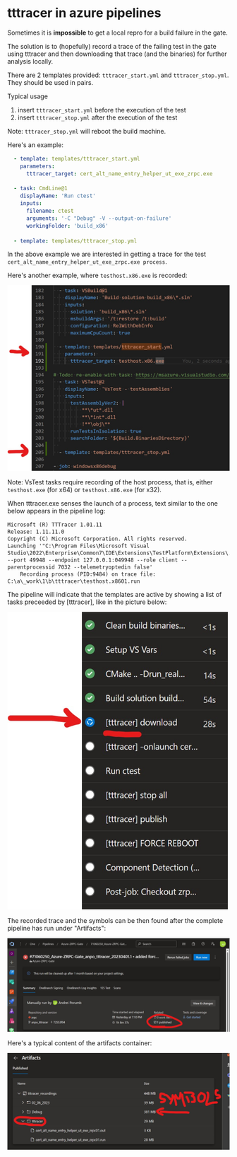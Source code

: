 # tttracer in azure pipelines

Sometimes it is **impossible** to get a local repro for a build failure in the gate. 

The solution is to (hopefully) record a trace of the failing test in the gate using tttracer and then downloading that trace (and the binaries) for further analysis locally.

There are 2 templates provided: `tttracer_start.yml` and `tttracer_stop.yml`. They should be used in pairs.

Typical usage 
1) insert `tttracer_start.yml` before the execution of the test
2) insert `tttracer_stop.yml` after the execution of the test

Note: `tttracer_stop.yml` will reboot the build machine.

Here's an example:

```yml
  - template: templates/tttracer_start.yml
    parameters: 
      tttracer_target: cert_alt_name_entry_helper_ut_exe_zrpc.exe

  - task: CmdLine@1
    displayName: 'Run ctest'
    inputs:
      filename: ctest
      arguments: '-C "Debug" -V --output-on-failure'
      workingFolder: 'build_x86'

  - template: templates/tttracer_stop.yml
```

In the above example we are interested in getting a trace for the test `cert_alt_name_entry_helper_ut_exe_zrpc.exe process`.

Here's another example, where `testhost.x86.exe` is recorded:

![record_testhoist.x86](./record_testhost.x86.exe.jpg)

Note: VsTest tasks require recording of the host process, that is, either `testhost.exe` (for x64) or `testhost.x86.exe` (for x32).


When tttracer.exe senses the launch of a process, text similar to the one below appears in the pipeline log:

```
Microsoft (R) TTTracer 1.01.11
Release: 1.11.11.0
Copyright (C) Microsoft Corporation. All rights reserved.
Launching '"C:\Program Files\Microsoft Visual Studio\2022\Enterprise\Common7\IDE\Extensions\TestPlatform\Extensions\..\testhost.x86.exe"  --port 49948 --endpoint 127.0.0.1:049948 --role client --parentprocessid 7032 --telemetryoptedin false'
    Recording process (PID:9484) on trace file: C:\a\_work\1\b\tttracer\testhost.x8601.run
```


The pipeline will indicate that the templates are active by showing a list of tasks preceeded by [tttracer], like in the picture below:

![templates](./active_templates.jpg)

The recorded trace and the symbols can be then found after the complete pipeline has run under "Artifacts":

![download](./artifacts.jpg)

Here's a typical content of the artifacts container:

![artifacts](./artifacts2.jpg)




